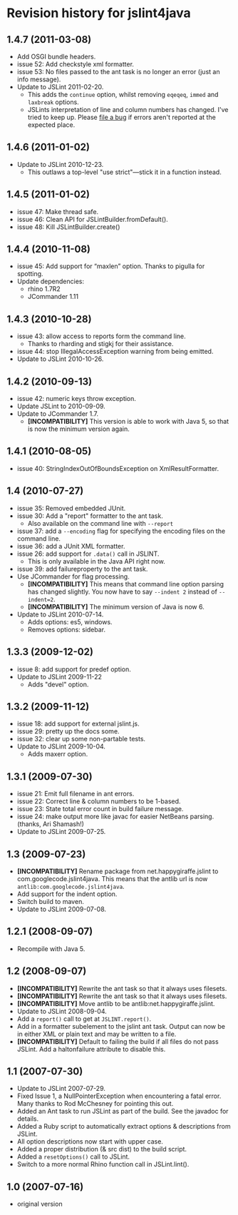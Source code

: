 Revision history for jslint4java
================================

1.4.7 (2011-03-08)
------------------

 * Add OSGI bundle headers.
 * issue 52: Add checkstyle xml formatter.
 * issue 53: No files passed to the ant task is no longer an error (just an info message).
 * Update to JSLint 2011-02-20.
   * This adds the `continue` option, whilst removing `eqeqeq`, `immed` and `laxbreak` options.
   * JSLints interpretation of line and column numbers has changed.  I've tried to keep up.  Please [file a bug](http://code.google.com/p/jslint4java/issues) if errors aren't reported at the expected place.

1.4.6 (2011-01-02)
------------------

 * Update to JSLint 2010-12-23.
   * This outlaws a top-level "use strict"—stick it in a function instead.

1.4.5 (2011-01-02)
------------------

 * issue 47: Make thread safe.
 * issue 46: Clean API for JSLintBuilder.fromDefault().
 * issue 48: Kill JSLintBuilder.create()

1.4.4 (2010-11-08)
------------------

 * issue 45: Add support for “maxlen” option.  Thanks to pigulla for spotting.
 * Update dependencies:
   * rhino 1.7R2
   * JCommander 1.11

1.4.3 (2010-10-28)
------------------

 * issue 43: allow access to reports form the command line.
   * Thanks to rharding and stigkj for their assistance.
 * issue 44: stop IllegalAccessException warning from being emitted.
 * Update to JSLint 2010-10-26.

1.4.2 (2010-09-13)
------------------

 * issue 42: numeric keys throw exception.
 * Update JSLint to 2010-09-09.
 * Update to JCommander 1.7.
   * **[INCOMPATIBILITY]** This version is able to work with Java 5, so that is now the minimum version again.

1.4.1 (2010-08-05)
------------------

 * issue 40: StringIndexOutOfBoundsException on XmlResultFormatter.

1.4 (2010-07-27)
----------------

 * issue 35: Removed embedded JUnit.
 * issue 30: Add a "report" formatter to the ant task.
   * Also available on the command line with `--report`
 * issue 37: add a `--encoding` flag for specifying the encoding files on the command line.
 * issue 36: add a JUnit XML formatter.
 * issue 26: add support for `.data()` call in JSLINT.
   * This is only available in the Java API right now.
 * issue 39: add failureproperty to the ant task.
 * Use JCommander for flag processing.
   * **[INCOMPATIBILITY]** This means that command line option parsing has changed slightly.  You now have to say `--indent 2` instead of `--indent=2`.
   * **[INCOMPATIBILITY]** The minimum version of Java is now 6.
 * Update to JSLint 2010-07-14.
   * Adds options: es5, windows.
   * Removes options: sidebar.

1.3.3 (2009-12-02)
------------------

 * issue 8: add support for predef option.
 * Update to JSLint 2009-11-22
   * Adds "devel" option.

1.3.2 (2009-11-12)
------------------

 * issue 18: add support for external jslint.js.
 * issue 29: pretty up the docs some.
 * issue 32: clear up some non-partable tests.
 * Update to JSLint 2009-10-04.
   * Adds maxerr option.

1.3.1 (2009-07-30)
------------------

 * issue 21: Emit full filename in ant errors.
 * issue 22: Correct line & column numbers to be 1-based.
 * issue 23: State total error count in build failure message.
 * issue 24: make output more like javac for easier NetBeans parsing. (thanks, Ari Shamash!)
 * Update to JSLint 2009-07-25.

1.3 (2009-07-23)
----------------

 * **[INCOMPATIBILITY]** Rename package from net.happygiraffe.jslint to com.googlecode.jslint4java.  This means that the antlib url is now `antlib:com.googlecode.jslint4java`.
 * Add support for the indent option.
 * Switch build to maven.
 * Update to JSLint 2009-07-08.

1.2.1 (2008-09-07)
------------------

 * Recompile with Java 5.

1.2 (2008-09-07)
----------------

 * **[INCOMPATIBILITY]** Rewrite the ant task so that it always uses filesets.
 * **[INCOMPATIBILITY]** Rewrite the ant task so that it always uses filesets.
 * **[INCOMPATIBILITY]** Move antlib to be antlib:net.happygiraffe.jslint.
 * Update to JSLint 2008-09-04.
 * Add a `report()` call to get at `JSLINT.report()`.
 * Add in a formatter subelement to the jslint ant task.  Output can now be in either XML or plain text and may be written to a file.
 * **[INCOMPATIBILITY]** Default to failing the build if all files do not pass JSLint.  Add a haltonfailure attribute to disable this.

1.1 (2007-07-30)
----------------

 * Update to JSLint 2007-07-29.
 * Fixed Issue 1, a NullPointerException when encountering a fatal error.  Many thanks to Rod McChesney for pointing this out.
 * Added an Ant task to run JSLint as part of the build.  See the javadoc for details.
 * Added a Ruby script to automatically extract options & descriptions from JSLint.
 * All option descriptions now start with upper case.
 * Added a proper distribution (& src dist) to the build script.
 * Added a `resetOptions()` call to JSLint.
 * Switch to a more normal Rhino function call in JSLint.lint().

1.0 (2007-07-16)
----------------

 * original version
